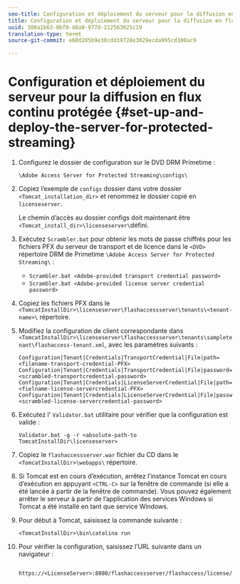 ```yaml
---
seo-title: Configuration et déploiement du serveur pour la diffusion en flux continu protégée
title: Configuration et déploiement du serveur pour la diffusion en flux continu protégée
uuid: 300a1b63-0bf0-48a8-977d-212563025c19
translation-type: tm+mt
source-git-commit: e60d285b9e30cdd19728e3029ecda995cd100ac9

---
```



# Configuration et déploiement du serveur pour la diffusion en flux continu protégée {#set-up-and-deploy-the-server-for-protected-streaming}

1. Configurez le dossier de configuration sur le DVD DRM Primetime :

   `\Adobe Access Server for Protected Streaming\configs\`
1. Copiez l’exemple de `configs` dossier dans votre dossier `<Tomcat_installation_dir>` et renommez le dossier copié en `licenseserver`.

   Le chemin d’accès au dossier configs doit maintenant être `<Tomcat_install_dir>\licenseserver\`défini.
1. Exécutez `Scrambler.bat` pour obtenir les mots de passe chiffrés pour les fichiers PFX du serveur de transport et de licence dans le `<DVD>` répertoire DRM de Primetime `\Adobe Access Server for Protected Streaming\` :

   * `Scrambler.bat <Adobe-provided transport credential password>`
   * `Scrambler.bat <Adobe-provided license server credential password>`

1. Copiez les fichiers PFX dans le `<TomcatInstallDir>\licenseserver\flashaccessserver\tenants\<tenant-name>\` répertoire.
1. Modifiez la configuration de client correspondante dans `<TomcatInstallDir>\licenseserver\flashaccessserver\tenants\sampletenant\flashaccess-tenant.xml`, avec les paramètres suivants :

   ```
   Configuration|Tenant|Credentials|TransportCredential|File|path=<filename-transport-credential-PFX> 
   Configuration|Tenant|Credentials|TransportCredential|File|password=<scrambled-transportcredential-password> 
   Configuration|Tenant|Credentials|LicenseServerCredential|File|path=<fielname-license-servercredential-PFX> 
   Configuration|Tenant|Credentials|LicenseServerCredential|File|password=<scrambled-license-servercredential-password>
   ```

1. Exécutez l&#39; `Validator.bat` utilitaire pour vérifier que la configuration est valide :

   ```
   Validator.bat -g -r <absolute-path-to TomcatInstallDir\licenseserver>
   ```

1. Copiez le `flashaccessserver.war` fichier du CD dans le `<TomcatInstallDir>\webapps\` répertoire.
1. Si Tomcat est en cours d’exécution, arrêtez l’instance Tomcat en cours d’exécution en appuyant `<CTRL-C>` sur la fenêtre de commande (si elle a été lancée à partir de la fenêtre de commande). Vous pouvez également arrêter le serveur à partir de l’application des services Windows si Tomcat a été installé en tant que service Windows.
1. Pour début à Tomcat, saisissez la commande suivante :

   ```
   <TomcatInstallDir>\bin\catalina run
   ```

1. Pour vérifier la configuration, saisissez l’URL suivante dans un navigateur :

   ```
    https://<LicenseServer>:8080/flashaccessserver/flashaccess/license/v2
   ```

